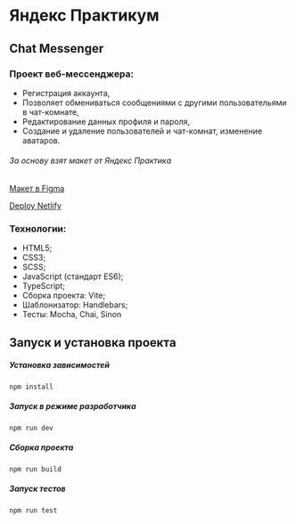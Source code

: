 # Яндекс Практикум

## Chat Messenger

### Проект веб-мессенджера:
* Регистрация аккаунта,
* Позволяет обмениваться сообщениями с другими пользовательями в чат-комнате,
* Редактирование данных профиля и пароля,
* Создание и удаление пользователей и чат-комнат, изменение аватаров.

###### За основу взят макет от Яндекс Практика
[Макет в Figma](https://www.figma.com/file/HQaJBD8NCGDXFErbRcMZ7e/Chat_Fix_ver?type=design&node-id=0%3A1&mode=design&t=VdK0u4ou8haF3ayR-1)

[Deploy Netlify](https://chat-yp.netlify.app/)


### Технологии:
* HTML5;
* CSS3;
* SCSS;
* JavaScript (стандарт ES6);
* TypeScript;
* Сборка проекта: Vite;
* Шаблонизатор: Handlebars;
* Тесты: Mocha, Chai, Sinon

## Запуск и установка проекта

##### Установка зависимостей
```
npm install
```
##### Запуск в режиме разработчика
```
npm run dev
```
##### Сборка проекта
```
npm run build
```
##### Запуск тестов
```
npm run test
```




